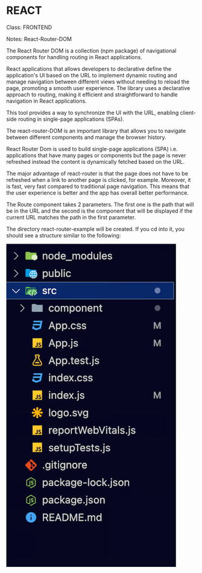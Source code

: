 # REACT

Class: FRONTEND

Notes: React-Router-DOM

The React Router DOM is a collection (npm package) of navigational components for handling routing in React applications.

React applications that allows developers to declarative define the application's UI based on the URL to implement dynamic routing and manage navigation between different views without needing to reload the page, promoting a smooth user experience. The library uses a declarative approach to routing, making it efficient and straightforward to handle navigation in React applications.

This tool provides a way to synchronize the UI with the URL, enabling client-side routing in single-page applications (SPAs).

The react-router-DOM is an important library that allows you to navigate between different components and manage the browser history.

React Router Dom is used to build single-page applications (SPA) i.e. applications that have many pages or components but the page is never refreshed instead the content is dynamically fetched based on the URL.

The major advantage of react-router is that the page does not have to be refreshed when a link to another page is clicked, for example. Moreover, it is fast, very fast compared to traditional page navigation. This means that the user experience is better and the app has overall better performance.

The Route component takes 2 parameters. The first one is the path that will be in the URL and the second is the component that will be displayed if the current URL matches the path in the first parameter.

The directory react-router-example will be created. If you cd into it, you should see a structure similar to the following:

![image.png](resources/images/ReactRouterDOM.png)